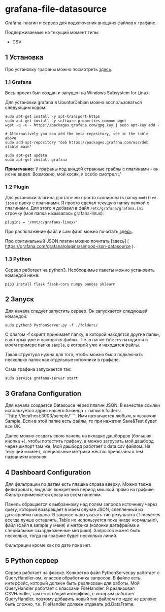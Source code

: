 # grafana-file-datasource

Grafana-плагин и сервер для подключения внещних файлов к графане. 

Поддерживаемые на текущий момент типы:
* CSV

## 1 Установка

Про установку графаны можно посмотреть [здесь](https://grafana.com/docs/grafana/latest/installation/requirements/ ).


### 1.1 Grafana

Весь проект был создан и запущен на Windows Subsystem for Linux.

Для установки grafana в Ubuntu/Debian можно воспользоваться следующим кодом:
```
sudo apt-get install -y apt-transport-https
sudo apt-get install -y software-properties-common wget
wget -q -O - https://packages.grafana.com/gpg.key | sudo apt-key add -

# Alternatively you can add the beta repository, see in the table above
sudo add-apt-repository "deb https://packages.grafana.com/oss/deb stable main"

sudo apt-get update
sudo apt-get install grafana
```
**Примечание:** У графаны под виндой странные траблы с плагинами - он их не видел. Возможно, мой косяк, я особо смотрел :/

### 1.2 Plugin

Для установки плагина достаточно просто скопировать папку ```modified-json``` в папку с плагинами. Я просто сделал текущую папку папкой с плагинами.
Для этого я добавил в файл ```/etc/grafana/grafana.ini``` строчку (моя папка называлась grafana-linux):
```
plugins = '/mnt/c/grafana-linux/'
```

Про располажение файл и сам файл можно почитать [здесь]( https://grafana.com/docs/grafana/latest/administration/configuration/#plugins ).

Про оригинальный JSON плагин можно почитать [здесь] ( https://grafana.com/grafana/plugins/simpod-json-datasource ).

### 1.3 Python

Сервер работает на python3. Необходимые пакеты можно установить командой ниже:
```
pip3 install flask flask-cors numpy pandas sklearn
```

## 2 Запуск

Для начала следует запустить сервер. Он запускается следующей командой:
```
sudo python3 PythonServer.py -f ./folders/
```

С флагом -f скрипт принимает папку, в которой находятся другие папки, в которых уже и находятся файлы.
Т.е. в папке ```folders```  находится в моем примере папка ```sample```, в которой уже и находятся файлы.

Такая структура нужна для того, чтобы можно было подключать несколько папок как отдельные источники в графане.

Сама графана запускается так:
```
sudo service grafana-server start
```

## 3 Grafana Configuration

Для начала создается Datasouce через плагин JSON. В качестве ссылки используется адрес нашего бэкенда + папки в folders: ```http://localhost:3003/sample/````. 
Имя назначается любым, я назначил Sample. Если в этой папке есть файлы, то при нажатии Save&Test будет все ОК.

Далее можно создать свою панель на вкладке дашбордов (большая кнопка +), чтобы потестить графану, а можно загрузить мой дашборд через импорт там же.
Мой дашборд работает с data.csv файлом. На текущий момент, специальные метрики жестко привязаны к тем названиям колонок.

## 4 Dashboard Configuration

Для фильтрации по датам есть плашка справа вверху. Можно также фильтровать, выделяя конкретный период мышкой прямо на графике. Фильтр применяется сразу ко всем панелям.

Панель обращается к выбранному над полем запроса источнику через query, который возвращает в моем случае JSON, слепленный из датафрейма пандаса. 
В запросе надо указать тип результата (Timeseries всегда лучше оставлять, Table не используется пока нигде нормально), файл (файл в sample у меня) и 
метрика (колонки датафрейма и специальные захардкоженные метрики). Запросов может быть несколько, тогда на графике будет несколько линий.

Фильтрации кроме как по дате пока нет.

## 5 Python сервер

Сервер работает на фласке. Конкретно файл PythonServer.py работает с QueryHandler-ом, классов обработчика запросов. В файле есть интерфейс, который должен быть реализован
для работы. Мой QueryHandler работает с классами FileHandler. Я реализовал CSVHandler, там есть общий интерфейс, с которым работает QueryHandler, поэтому добавить
новый тип файлом по идее не должно быть сложно, т.к. FileHandler должен отдавать pd.DataFrame.

